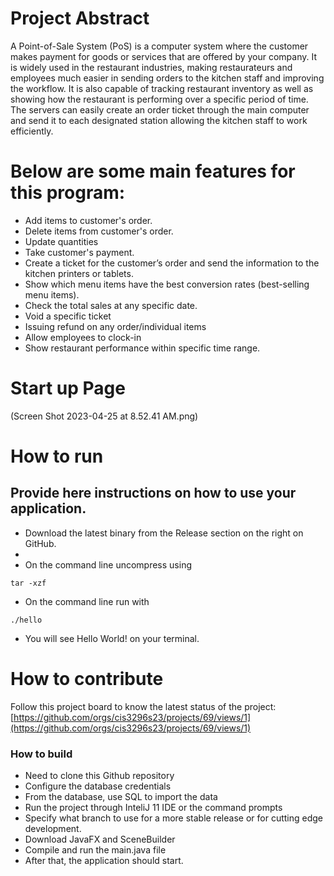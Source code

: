 # Project Abstract
A Point-of-Sale System (PoS) is a computer system where the customer makes payment for goods or services that are offered 
by your company. It is widely used in the restaurant industries, making restaurateurs and employees much easier in 
sending orders to the kitchen staff and improving the workflow. It is also capable of tracking restaurant inventory as 
well as showing how the restaurant is performing over a specific period of time. The servers can easily create an order 
ticket through the main computer and send it to each designated station allowing the kitchen staff to work efficiently.

# Below are some main features for this program: 
- Add items to customer's order. 
- Delete items from customer's order. 
- Update quantities 
- Take customer's payment. 
- Create a ticket for the customer’s order and send the information to the kitchen printers or tablets. 
- Show which menu items have the best conversion rates (best-selling menu items). 
- Check the total sales at any specific date. 
- Void a specific ticket 
- Issuing refund on any order/individual items 
- Allow employees to clock-in 
- Show restaurant performance within specific time range. 

# Start up Page 

(Screen Shot 2023-04-25 at 8.52.41 AM.png)

# How to run
Provide here instructions on how to use your application.   
- 
- Download the latest binary from the Release section on the right on GitHub.  
- 
- On the command line uncompress using
```
tar -xzf  
```
- On the command line run with
```
./hello
```
- You will see Hello World! on your terminal. 

# How to contribute
Follow this project board to know the latest status of the project: [https://github.com/orgs/cis3296s23/projects/69/views/1](https://github.com/orgs/cis3296s23/projects/69/views/1)  

### How to build
- Need to clone this Github repository
- Configure the database credentials
- From the database, use SQL to import the data
- Run the project through InteliJ 11 IDE or the command prompts
- Specify what branch to use for a more stable release or for cutting edge development.  
- Download JavaFX and SceneBuilder 
- Compile and run the main.java file
- After that, the application should start. 
